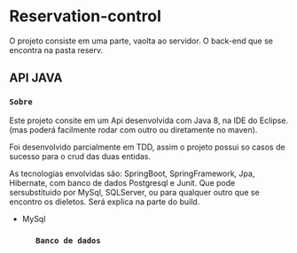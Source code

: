 # Reservation-control

O projeto consiste em uma parte, vaolta ao servidor. O back-end que se encontra na pasta reserv.
## API JAVA ##

### `Sobre`
Este projeto consite em um Api desenvolvida com Java 8, na IDE do Eclipse. (mas poderá facilmente rodar com outro ou diretamente no maven). </br >

Foi desenvolvido parcialmente em TDD, assim o projeto possui so casos de sucesso para o crud das duas entidas. 

As tecnologias envolvidas são: SpringBoot, SpringFramework, Jpa, Hibernate, com banco de dados Postgresql e Junit. Que pode sersubstituido por MySql, SQLServer, ou para qualquer outro que se encontro os dieletos. Será explica na parte do build.
<ul>
  <li>MySql </li> 
 <uL>


### `Banco de dados`
